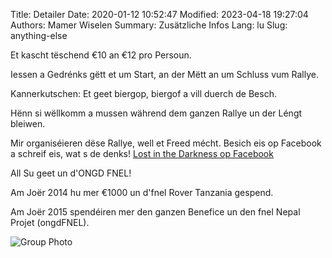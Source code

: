Title: Detailer
Date: 2020-01-12 10:52:47
Modified: 2023-04-18 19:27:04
Authors: Mamer Wiselen
Summary: Zusätzliche Infos
Lang: lu
Slug: anything-else


Et kascht tëschend €10 an €12 pro Persoun.

Iessen a Gedrénks gëtt et um Start, an der Mëtt an um Schluss vum Rallye.

Kannerkutschen: Et geet biergop, biergof a vill duerch de Besch.

Hënn si wëllkomm a mussen während dem ganzen Rallye un der Léngt bleiwen.

Mir organiséieren dëse Rallye, well et Freed mécht. Besich eis op Facebook a
schreif eis, wat s de denks!  [Lost in the Darkness op
Facebook](https://www.facebook.com/pages/Lost-in-the-Darkness/320383008025958)

All Su geet un d'ONGD FNEL!

Am Joër 2014 hu mer €1000 un d'fnel Rover Tanzania gespend.

Am Joër 2015 spendéiren mer den ganzen Benefice un den fnel Nepal Projet
(ongdFNEL).

![Group Photo](/static/images/gruppefoto.jpg)

